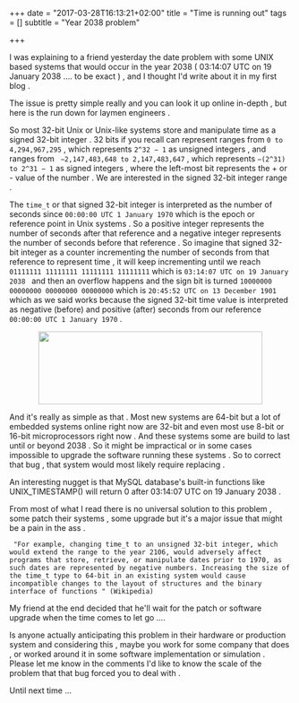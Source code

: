 +++
date = "2017-03-28T16:13:21+02:00"
title = "Time is running out"
tags = []
subtitle = "Year 2038 problem"

+++

I was explaining to a friend yesterday the date problem with some UNIX based systems that would occur in the year 2038 ( 03:14:07 UTC on 19 January 2038  .... to be exact ) , and I thought I'd write about it in my first blog .

The issue is pretty simple really and you can look it up online in-depth , but here is the run down for laymen engineers .

So most 32-bit Unix or Unix-like systems store and manipulate time as a signed 32-bit integer . 32 bits if you recall can represent ranges from ` 0 to 4,294,967,295 ` , which represents `2^32 − 1` as unsigned integers , and ranges from `  −2,147,483,648 to 2,147,483,647 ` , which represents `−(2^31) to 2^31 − 1` as signed integers , where the left-most bit represents the + or - value of the number . We are interested in the signed 32-bit integer range .

The `time_t` or that signed 32-bit integer is interpreted as the number of seconds since ` 00:00:00 UTC 1 January 1970 ` which is the epoch or reference point in Unix systems . So a positive integer represents the number of seconds after that reference and a negative integer represents the number of seconds before that reference . So imagine that signed 32-bit integer as a counter incrementing the number of seconds from that reference to represent time , it will keep incrementing until we reach `01111111 11111111 11111111 11111111` which is `03:14:07 UTC on 19 January 2038 ` and then an overflow happens and the sign bit is turned `10000000 00000000 00000000 00000000` which is `20:45:52 UTC on 13 December 1901 ` which as we said works because the signed 32-bit time value is interpreted as negative (before) and positive (after) seconds from our reference ` 00:00:00 UTC 1 January 1970 ` .

<div style="text-align:center;"><img alt="" src="//upload.wikimedia.org/wikipedia/commons/e/e9/Year_2038_problem.gif" width="400" height="130" class="thumbimage" data-file-width="400" data-file-height="130"></div>

And it's really as simple as that . Most new systems are 64-bit but a lot of embedded systems online right now are 32-bit and even most use 8-bit or 16-bit microprocessors right now . And these systems some are build to last until or beyond 2038 . So it might be impractical or in some cases impossible to upgrade the software running these systems . So to correct that bug , that system would most likely require replacing .

An interesting nugget is that MySQL database's built-in functions like UNIX_TIMESTAMP() will return 0 after 03:14:07 UTC on 19 January 2038 .

From most of what I read there is no universal solution to this problem , some patch their systems , some upgrade but it's a major issue that might be a pain in the ass .
```
 "For example, changing time_t to an unsigned 32-bit integer, which would extend the range to the year 2106, would adversely affect programs that store, retrieve, or manipulate dates prior to 1970, as such dates are represented by negative numbers. Increasing the size of the time_t type to 64-bit in an existing system would cause incompatible changes to the layout of structures and the binary interface of functions " (Wikipedia)

 ```
 My friend at the end decided that he'll wait for the patch or software upgrade when the time comes to let go ....

 Is anyone actually anticipating this problem in their hardware or production system and considering this , maybe you work for some company that does , or worked around it in some software implementation or simulation . Please let me know in the comments I'd like to know the scale of the problem that that bug forced you to deal with .

 Until next time ...
